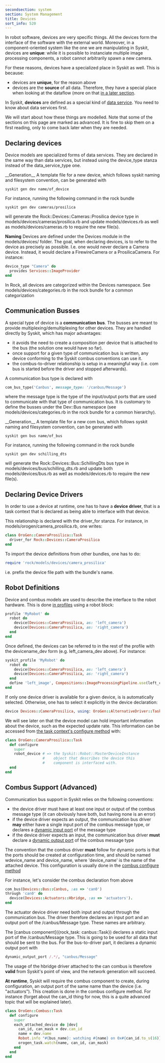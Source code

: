 ```yaml
---
secondsection: system
section: System Management
title: Devices
sort_info: 520
---
```


In robot software, devices are very specific things. All the devices form the
interface of the software with the external world. Moreover, in a
component-oriented system like the one we are manipulating in Syskit, devices
are __unique__: while it is possible to instanciate multiple image processing
components, a robot cannot arbitrarily spawn a new camera.

For these reasons, devices have a specialized place in Syskit as well. This
is because:

 * devices are __unique__, for the reason above
 * devices are the __source__ of all data. Therefore, they have a
   special place when looking at the dataflow (more on that [in a later
   section](dataflow_dynamics.html).

In Syskit, __devices__ are defined as a special kind of [data
service](data_services.html). You need to know about data services first.

We will start about how these things are modelled. Note that some of the
sections on this page are marked as advanced. It is fine to skip them on a first
reading, only to come back later when they are needed.

Declaring devices
-----------------
Device models are specialized forms of data services. They are declared in the
same way than data services, but instead using the device_type stanza instead of
the data_service_type one.


<div class="block" markdown="1">
__Generation__ A template file for a new device, which follows syskit naming and
filesystem convention, can be generated with

~~~
syskit gen dev name/of_device
~~~

For instance, running the following command in the rock bundle

~~~
syskit gen dev cameras/prosilica
~~~

will generate the Rock::Devices::Cameras::Prosilica device type in
models/devices/cameras/prosilica.rb and update models/devices.rb as well as
models/devices/cameras.rb to require the new file(s).
</div>

__Naming__ Devices are defined under the Devices module in the models/devices/
folder. The goal, when declaring devices, is to refer to the device as precisely
as possible. I.e. one would never declare a Camera device. Instead, it would
declare a FirewireCamera or a ProsilicaCamera. For instance:

~~~ ruby
device_type "Camera" do
  provides Services::ImageProvider
end
~~~

In Rock, all devices are categorized within the Devices namespace. See
models/devices/categories.rb in the rock bundle for a common categorization

Communication Busses
--------------------
A special type of device is a __communication bus__. The busses are meant to
provide multiplexing/demultiplexing for other devices. They are handled directly
by Syskit, which has major advantages:

 * it avoids the need to create a composition per device that is attached to the
   bus (the solution one would have so far).
 * once support for a given type of communication bus is written, any device
   conforming to the Syskit combus conventions can use it.
 * the combus-to-driver relationship is setup in a meaningful way (i.e. com bus
   is started before the driver and stopped afterwards).

A communication bus type is declared with

~~~ ruby
com_bus_type('Canbus', message_type: '/canbus/Message')
~~~

where the message type is the type of the input/output ports that are used to
communicate with that type of communication bus. It is customary to define the
busses under the Dev::Bus namespace (see models/devices/categories.rb in the
rock bundle for a common hierarchy).

<div class="block" markdown="1">
__Generation__ A template file for a new com bus, which follows syskit naming and
filesystem convention, can be generated with

~~~
syskit gen bus name/of_bus
~~~

For instance, running the following command in the rock bundle

~~~
syskit gen dev schilling_dts
~~~

will generate the Rock::Devices::Bus::SchillingDts bus type in
models/devices/bus/schilling_dts.rb and update both models/devices/bus.rb as
well as models/devices.rb to require the new file(s).
</div>

Declaring Device Drivers
------------------------
In order to use a device at runtime, one has to have a __device driver__, that
is a task context that is declared as being able to interface with that device.

This relationship is declared with the driver_for stanza. For instance, in
models/orogen/camera_prosilica.rb, one writes:

~~~ ruby
class OroGen::CameraProsilica::Task
  driver_for Rock::Devices::CameraProsilica
end
~~~

To import the device definitions from other bundles, one has to do:

~~~ ruby
require 'rock/models/devices/camera_prosilica'
~~~

i.e. prefix the device file path with the bundle's name.

Robot Definitions
-----------------
Device and combus models are used to describe the interface to the robot
hardware. This is done [in profiles](profiles.html) using a robot block:

~~~ ruby
profile 'MyRobot' do
  robot do
    device(Devices::CameraProsilica, as: 'left_camera')
    device(Devices::CameraProsilica, as: 'right_camera')
  end
end
~~~

Once defined, the devices can be referred to in the rest of the profile with the
devicename_dev form (e.g. left_camera_dev above). For instance:

~~~ ruby
syskit_profile 'MyRobot' do
  robot do
    device(Devices::CameraProsilica, as: 'left_camera')
    device(Devices::CameraProsilica, as: 'right_camera')
  end
  define 'left_image', Compositions::ImageProcessingPipeline.use(left_camera_dev)
end
~~~

If only one device driver is available for a given device, is is automatically
selected. Otherwise, one has to select it explicitly in the device declaration:

~~~ ruby
device Devices::CameraProsilica, using: OroGen::AlternativeDriver::Task
~~~

We will see later on that the device model can hold important information about
the device, such as the expected update rate. This information can be accessed
from [the task context's configure method](task_contexts.html#extend) with:

~~~ ruby
class OroGen::CameraProsilica::Task
  def configure
    super
    robot_device # => the Syskit::Robot::MasterDeviceInstance
                 #    object that describes the device this
                 #    component is interfaced with.
  end
end
~~~

Combus Support __(Advanced)__
--------------
Communication bus support in Syskit relies on the following conventions:

 * the device driver must have at least one input or output of the combus
   message type (it can obviously have both, but having none is an error)
 * if the device driver expects an output, the communication bus driver __may__
   either have a single input port of the combus message type, or declares a
   [dynamic input port](../orogen/task_interface.html#dynamic-ports) of the
   message type
 * if the device driver expects an input, the communication bus driver __must__
   declare a [dynamic output port](../orogen/task_interface.html#dynamic-ports)
   of the combus message type

The convention that the combus driver __must__ follow for dynamic ports is that
the ports should be created at configuration time, and should be named
wdevice_name and device_name, where 'device_name' is the name of the attached
device. This configuration is usually done in the [combus configure
method](task_contexts.html#extend)

For instance, let's consider the combus declaration from above

~~~ ruby
com_bus(Devices::Bus::Canbus, :as => 'can0')
through 'can0' do
  device(Devices::Actuators::Hbridge, :as => 'actuators').
end
~~~

The actuator device driver need both input and output through the communication
bus. The driver therefore declares an input port and an output port of the
/canbus/Message type. These names are arbitrary.

The [canbus component]({rock_task: canbus::Task}) declares a static input port
of the /canbus/Message type. This is going to be used for all data that should
be sent to the bus. For the bus-to-driver part, it declares a dynamic output
port with

~~~ ruby
dynamic_output_port /.*/, "canbus/Message"
~~~

The usage of the hbridge driver attached to the can combus is therefore
__valid__ from Syskit's point of view, and the network generation will
succeed.

__At runtime__, Syskit will require the combus component to create, during
configuration, an output port of the same name than the device (i.e.
"actuators"). This creation is done in the combus configure method. For instance
(forget about the can_id thing for now, this is a quite advanced topic that will
be explained later).

~~~ ruby
class OroGen::Combus::Task
  def configure
    super
    each_attached_device do |dev|
      can_id, can_mask = dev.can_id
      name = dev.name
      Robot.info "#{bus_name}: watching #{name} on 0x#{can_id.to_s(16)}/#{can_mask.to_s(16)}"
      orogen_task.watch(name, can_id, can_mask)
    end
  end
end
~~~

